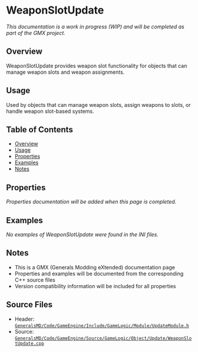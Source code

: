 # WeaponSlotUpdate

*This documentation is a work in progress (WIP) and will be completed as part of the GMX project.*

## Overview

WeaponSlotUpdate provides weapon slot functionality for objects that can manage weapon slots and weapon assignments.

## Usage

Used by objects that can manage weapon slots, assign weapons to slots, or handle weapon slot-based systems.

## Table of Contents

- [Overview](#overview)
- [Usage](#usage)
- [Properties](#properties)
- [Examples](#examples)
- [Notes](#notes)

## Properties

*Properties documentation will be added when this page is completed.*

## Examples
*No examples of WeaponSlotUpdate were found in the INI files.*

## Notes

- This is a GMX (Generals Modding eXtended) documentation page
- Properties and examples will be documented from the corresponding C++ source files
- Version compatibility information will be included for all properties

## Source Files

- Header: [`GeneralsMD/Code/GameEngine/Include/GameLogic/Module/UpdateModule.h`](../../GeneralsMD/Code/GameEngine/Include/GameLogic/Module/UpdateModule.h)
- Source: [`GeneralsMD/Code/GameEngine/Source/GameLogic/Object/Update/WeaponSlotUpdate.cpp`](../../GeneralsMD/Code/GameEngine/Source/GameLogic/Object/Update/WeaponSlotUpdate.cpp)
